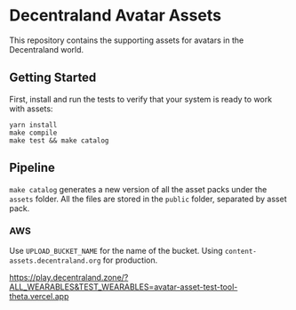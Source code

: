 # Decentraland Avatar Assets

This repository contains the supporting assets for avatars in the Decentraland world.

## Getting Started

First, install and run the tests to verify that your system is ready to work with assets:

```
yarn install
make compile
make test && make catalog
```

## Pipeline

`make catalog` generates a new version of all the asset packs under the `assets` folder. All the files are stored in the `public` folder, separated by asset pack.

### AWS

Use `UPLOAD_BUCKET_NAME` for the name of the bucket. Using `content-assets.decentraland.org` for production.

https://play.decentraland.zone/?ALL_WEARABLES&TEST_WEARABLES=avatar-asset-test-tool-theta.vercel.app
